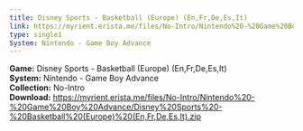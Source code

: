 ```yaml
---
title: Disney Sports - Basketball (Europe) (En,Fr,De,Es,It)
link: https://myrient.erista.me/files/No-Intro/Nintendo%20-%20Game%20Boy%20Advance/Disney%20Sports%20-%20Basketball%20(Europe)%20(En,Fr,De,Es,It).zip
type: single1
System: Nintendo - Game Boy Advance
---
```

<b>Game:</b> Disney Sports - Basketball (Europe) (En,Fr,De,Es,It)<br>
<b>System:</b> Nintendo - Game Boy Advance<br>
<b>Collection:</b> No-Intro<br>
<b>Download:</b> https://myrient.erista.me/files/No-Intro/Nintendo%20-%20Game%20Boy%20Advance/Disney%20Sports%20-%20Basketball%20(Europe)%20(En,Fr,De,Es,It).zip